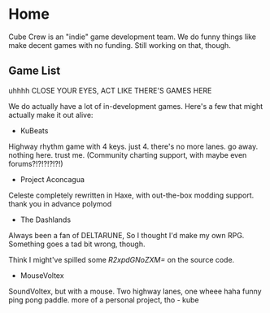 # Home

Cube Crew is an "indie" game development team. We do funny things like make decent games with no funding. Still working on that, though.

## Game List
uhhhh CLOSE YOUR EYES, ACT LIKE THERE'S GAMES HERE

We do actually have a lot of in-development games. Here's a few that might actually make it out alive:

- KuBeats

Highway rhythm game with 4 keys. just 4. there's no more lanes. go away. nothing here. trust me. 
(Community charting support, with maybe even forums?!?!?!?!?!)

- Project Aconcagua

Celeste completely rewritten in Haxe, with out-the-box modding support. thank you in advance polymod

- The Dashlands

Always been a fan of DELTARUNE, So I thought I'd make my own RPG. Something goes a tad bit wrong, though. <p color="yellow">Think I might've spilled some _R2xpdGNoZXM=_ on the source code.</p>

- MouseVoltex

SoundVoltex, but with a mouse. Two highway lanes, one wheee haha funny ping pong paddle. more of a personal project, tho - kube
